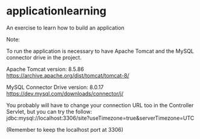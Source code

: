 # applicationlearning
An exercise to learn how to build an application

Note:

To run the application is necessary to have Apache Tomcat and the MySQL connector drive in the project.

Apache Tomcat version: 8.5.86
https://archive.apache.org/dist/tomcat/tomcat-8/

MySQL Connector Drive version: 8.0.17
https://dev.mysql.com/downloads/connector/j/ 

You probably will have to change your connection URL too in the Controller Servlet, but you can try the follow:      
jdbc:mysql://localhost:3306/site?useTimezone=true&serverTimezone=UTC

(Remember to keep the localhost port at 3306)

